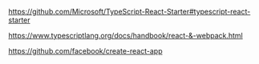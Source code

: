 https://github.com/Microsoft/TypeScript-React-Starter#typescript-react-starter

https://www.typescriptlang.org/docs/handbook/react-&-webpack.html

https://github.com/facebook/create-react-app